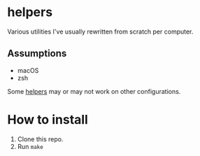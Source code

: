 # helpers

Various utilities I've usually rewritten from scratch per computer.

## Assumptions

* macOS
* zsh

Some [helpers](./bin) may or may not work on other configurations.

# How to install

1. Clone this repo.
2. Run `make`
